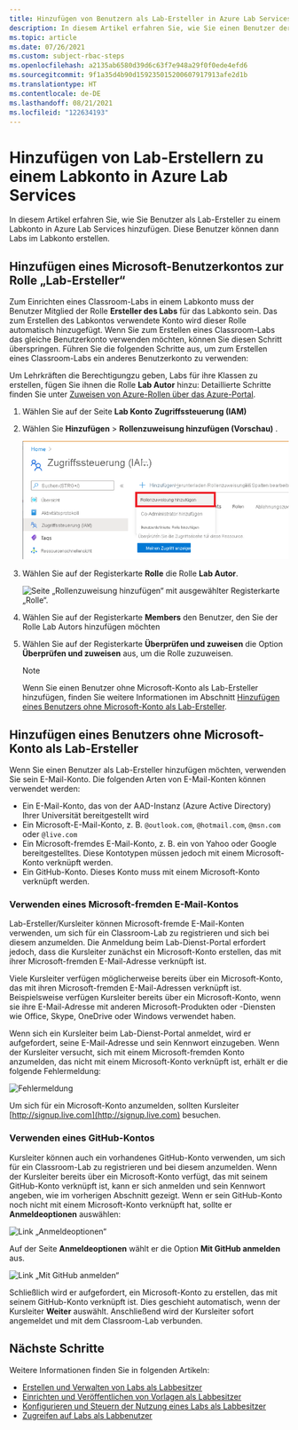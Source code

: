 ```yaml
---
title: Hinzufügen von Benutzern als Lab-Ersteller in Azure Lab Services
description: In diesem Artikel erfahren Sie, wie Sie einen Benutzer der Rolle „Lab-Ersteller“ für ein Labkonto in Azure Lab Services hinzufügen. Die Lab-Ersteller können Labs in diesem Labkonto erstellen.
ms.topic: article
ms.date: 07/26/2021
ms.custom: subject-rbac-steps
ms.openlocfilehash: a2135ab6580d39d6c63f7e948a29f0f0ede4efd6
ms.sourcegitcommit: 9f1a35d4b90d159235015200607917913afe2d1b
ms.translationtype: HT
ms.contentlocale: de-DE
ms.lasthandoff: 08/21/2021
ms.locfileid: "122634193"
---
```

# <a name="add-lab-creators-to-a-lab-account-in-azure-lab-services"></a>Hinzufügen von Lab-Erstellern zu einem Labkonto in Azure Lab Services
In diesem Artikel erfahren Sie, wie Sie Benutzer als Lab-Ersteller zu einem Labkonto in Azure Lab Services hinzufügen. Diese Benutzer können dann Labs im Labkonto erstellen. 

## <a name="add-microsoft-user-account-to-lab-creator-role"></a>Hinzufügen eines Microsoft-Benutzerkontos zur Rolle „Lab-Ersteller“
Zum Einrichten eines Classroom-Labs in einem Labkonto muss der Benutzer Mitglied der Rolle **Ersteller des Labs** für das Labkonto sein. Das zum Erstellen des Labkontos verwendete Konto wird dieser Rolle automatisch hinzugefügt. Wenn Sie zum Erstellen eines Classroom-Labs das gleiche Benutzerkonto verwenden möchten, können Sie diesen Schritt überspringen. Führen Sie die folgenden Schritte aus, um zum Erstellen eines Classroom-Labs ein anderes Benutzerkonto zu verwenden: 

Um Lehrkräften die Berechtigungzu geben, Labs für ihre Klassen zu erstellen, fügen Sie ihnen die Rolle **Lab Autor** hinzu: Detaillierte Schritte finden Sie unter [Zuweisen von Azure-Rollen über das Azure-Portal](../role-based-access-control/role-assignments-portal.md).


1. Wählen Sie auf der Seite **Lab Konto** **Zugriffssteuerung (IAM)**

1. Wählen Sie **Hinzufügen** > **Rollenzuweisung hinzufügen (Vorschau)** .

    ![Seite „Zugriffssteuerung (IAM)“ mit geöffnetem Menü „Rollenzuweisung hinzufügen“.](../../includes/role-based-access-control/media/add-role-assignment-menu-generic.png)

1. Wählen Sie auf der Registerkarte **Rolle** die Rolle **Lab Autor**.

    ![Seite „Rollenzuweisung hinzufügen“ mit ausgewählter Registerkarte „Rolle“.](../../includes/role-based-access-control/media/add-role-assignment-role-generic.png)

1. Wählen Sie auf der Registerkarte **Members** den Benutzer, den Sie der Rolle Lab Autors hinzufügen möchten

1. Wählen Sie auf der Registerkarte **Überprüfen und zuweisen** die Option **Überprüfen und zuweisen** aus, um die Rolle zuzuweisen.




    > [!NOTE]
    > Wenn Sie einen Benutzer ohne Microsoft-Konto als Lab-Ersteller hinzufügen, finden Sie weitere Informationen im Abschnitt [Hinzufügen eines Benutzers ohne Microsoft-Konto als Lab-Ersteller](#add-a-non-microsoft-account-user-as-a-lab-creator). 

## <a name="add-a-non-microsoft-account-user-as-a-lab-creator"></a>Hinzufügen eines Benutzers ohne Microsoft-Konto als Lab-Ersteller
Wenn Sie einen Benutzer als Lab-Ersteller hinzufügen möchten, verwenden Sie sein E-Mail-Konto. Die folgenden Arten von E-Mail-Konten können verwendet werden:

- Ein E-Mail-Konto, das von der AAD-Instanz (Azure Active Directory) Ihrer Universität bereitgestellt wird
- Ein Microsoft-E-Mail-Konto, z. B. `@outlook.com`, `@hotmail.com`, `@msn.com` oder `@live.com`
- Ein Microsoft-fremdes E-Mail-Konto, z. B. ein von Yahoo oder Google bereitgestelltes. Diese Kontotypen müssen jedoch mit einem Microsoft-Konto verknüpft werden.
- Ein GitHub-Konto. Dieses Konto muss mit einem Microsoft-Konto verknüpft werden.

### <a name="using-a-non-microsoft-email-account"></a>Verwenden eines Microsoft-fremden E-Mail-Kontos
Lab-Ersteller/Kursleiter können Microsoft-fremde E-Mail-Konten verwenden, um sich für ein Classroom-Lab zu registrieren und sich bei diesem anzumelden.  Die Anmeldung beim Lab-Dienst-Portal erfordert jedoch, dass die Kursleiter zunächst ein Microsoft-Konto erstellen, das mit ihrer Microsoft-fremden E-Mail-Adresse verknüpft ist.

Viele Kursleiter verfügen möglicherweise bereits über ein Microsoft-Konto, das mit ihren Microsoft-fremden E-Mail-Adressen verknüpft ist. Beispielsweise verfügen Kursleiter bereits über ein Microsoft-Konto, wenn sie ihre E-Mail-Adresse mit anderen Microsoft-Produkten oder -Diensten wie Office, Skype, OneDrive oder Windows verwendet haben.  

Wenn sich ein Kursleiter beim Lab-Dienst-Portal anmeldet, wird er aufgefordert, seine E-Mail-Adresse und sein Kennwort einzugeben. Wenn der Kursleiter versucht, sich mit einem Microsoft-fremden Konto anzumelden, das nicht mit einem Microsoft-Konto verknüpft ist, erhält er die folgende Fehlermeldung: 

![Fehlermeldung](./media/how-to-configure-student-usage/cant-find-account.png)

Um sich für ein Microsoft-Konto anzumelden, sollten Kursleiter [http://signup.live.com](http://signup.live.com) besuchen.  


### <a name="using-a-github-account"></a>Verwenden eines GitHub-Kontos
Kursleiter können auch ein vorhandenes GitHub-Konto verwenden, um sich für ein Classroom-Lab zu registrieren und bei diesem anzumelden. Wenn der Kursleiter bereits über ein Microsoft-Konto verfügt, das mit seinem GitHub-Konto verknüpft ist, kann er sich anmelden und sein Kennwort angeben, wie im vorherigen Abschnitt gezeigt. Wenn er sein GitHub-Konto noch nicht mit einem Microsoft-Konto verknüpft hat, sollte er **Anmeldeoptionen** auswählen:

![Link „Anmeldeoptionen“](./media/how-to-configure-student-usage/signin-options.png)

Auf der Seite **Anmeldeoptionen** wählt er die Option **Mit GitHub anmelden** aus.

![Link „Mit GitHub anmelden“](./media/how-to-configure-student-usage/signin-github.png)

Schließlich wird er aufgefordert, ein Microsoft-Konto zu erstellen, das mit seinem GitHub-Konto verknüpft ist. Dies geschieht automatisch, wenn der Kursleiter **Weiter** auswählt.  Anschließend wird der Kursleiter sofort angemeldet und mit dem Classroom-Lab verbunden.


## <a name="next-steps"></a>Nächste Schritte
Weitere Informationen finden Sie in folgenden Artikeln:

- [Erstellen und Verwalten von Labs als Labbesitzer](how-to-manage-classroom-labs.md)
- [Einrichten und Veröffentlichen von Vorlagen als Labbesitzer](how-to-create-manage-template.md)
- [Konfigurieren und Steuern der Nutzung eines Labs als Labbesitzer](how-to-configure-student-usage.md)
- [Zugreifen auf Labs als Labbenutzer](how-to-use-classroom-lab.md)
